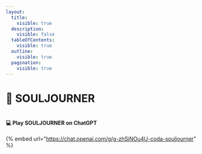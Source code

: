 ```yaml
---
layout:
  title:
    visible: true
  description:
    visible: false
  tableOfContents:
    visible: true
  outline:
    visible: true
  pagination:
    visible: true
---
```


# 📘 SOULJOURNER

<figure><img src="../../.gitbook/assets/DALL·E 2024-02-20 03.36.45 - In a widescreen 16_9 image, capture a shadowy, industrial interior of a warehouse transformed into an underground rave. The space is vast, with high c.webp" alt=""><figcaption></figcaption></figure>

#### 💻 Play SOULJOURNER on ChatGPT

{% embed url="https://chat.openai.com/g/g-zhSjNOu4U-coda-souljourner" %}
